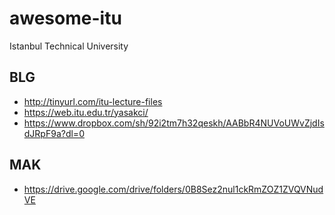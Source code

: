 # awesome-itu
Istanbul Technical University

## BLG
- http://tinyurl.com/itu-lecture-files
- https://web.itu.edu.tr/yasakci/
- https://www.dropbox.com/sh/92i2tm7h32qeskh/AABbR4NUVoUWvZjdIsdJRpF9a?dl=0

## MAK
- https://drive.google.com/drive/folders/0B8Sez2nul1ckRmZOZ1ZVQVNudVE
